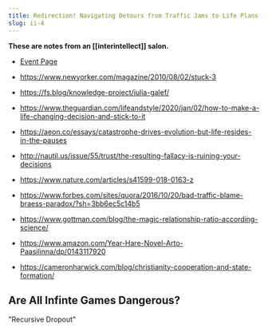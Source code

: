 ```yaml
---
title: Redirection! Navigating Detours from Traffic Jams to Life Plans
slug: ii-4
---
```


**These are notes from an [[interintellect]] salon.**

- [Event Page](https://www.eventbrite.co.uk/e/redirection-navigating-detours-from-traffic-jams-to-life-plans-ii-salon-tickets-130962724033)

- https://www.newyorker.com/magazine/2010/08/02/stuck-3
- https://fs.blog/knowledge-project/julia-galef/
- https://www.theguardian.com/lifeandstyle/2020/jan/02/how-to-make-a-life-changing-decision-and-stick-to-it
- https://aeon.co/essays/catastrophe-drives-evolution-but-life-resides-in-the-pauses
- http://nautil.us/issue/55/trust/the-resulting-fallacy-is-ruining-your-decisions
- https://www.nature.com/articles/s41599-018-0163-z
- https://www.forbes.com/sites/quora/2016/10/20/bad-traffic-blame-braess-paradox/?sh=3bb6ec5c14b5
- https://www.gottman.com/blog/the-magic-relationship-ratio-according-science/
- https://www.amazon.com/Year-Hare-Novel-Arto-Paasilinna/dp/0143117920
- https://cameronharwick.com/blog/christianity-cooperation-and-state-formation/

## Are All Infinte Games Dangerous?

"Recursive Dropout"